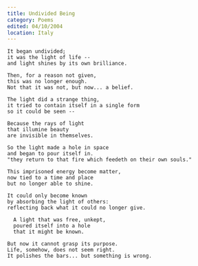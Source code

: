 ```yaml
---
title: Undivided Being
category: Poems
edited: 04/10/2004
location: Italy
---
```


    It began undivided;
    it was the light of life --
    and light shines by its own brilliance.

    Then, for a reason not given,
    this was no longer enough.
    Not that it was not, but now... a belief.

    The light did a strange thing,
    it tried to contain itself in a single form
    so it could be seen --

    Because the rays of light
    that illumine beauty
    are invisible in themselves.

    So the light made a hole in space
    and began to pour itself in.
    "they return to that fire which feedeth on their own souls."

    This imprisoned energy become matter,
    now tied to a time and place
    but no longer able to shine.

    It could only become known
    by absorbing the light of others:
    reflecting back what it could no longer give.

      A light that was free, unkept,
      poured itself into a hole
      that it might be known.

    But now it cannot grasp its purpose.
    Life, somehow, does not seem right.
    It polishes the bars... but something is wrong.


